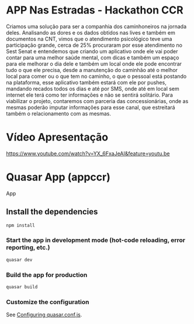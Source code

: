 # APP Nas Estradas - Hackathon CCR

Criamos uma solução para ser a companhia dos caminhoneiros na jornada deles. Analisando as dores e os dados obtidos nas lives e também em documentos na CNT, vimos que o atendimento psicológico teve uma participação grande, cerca de 25% procuraram por esse atendimento no Sest Senat e entendemos que criando um aplicativo onde ele vai poder contar para uma melhor saúde mental, com dicas e também um espaço para ele melhorar o dia dele e também um local onde ele pode encontrar tudo o que ele precisa, desde a manutenção do caminhão até o melhor local para comer ou o que tem no caminho, o que o pessoal está postando na plataforma, esse aplicativo também estará com ele por pushes, mandando recados todos os dias e até por SMS, onde até em local sem internet ele terá como ter informações e não se sentirá solitário. Para viabilizar o projeto, contaremos com parceria das concessionárias, onde as mesmas poderão imputar informações para esse canal, que estreitará também o relacionamento com as mesmas.

# Vídeo Apresentação
https://www.youtube.com/watch?v=YX_6FxaJeAI&feature=youtu.be

# Quasar App (appccr)

App

## Install the dependencies
```bash
npm install
```

### Start the app in development mode (hot-code reloading, error reporting, etc.)
```bash
quasar dev
```


### Build the app for production
```bash
quasar build
```

### Customize the configuration
See [Configuring quasar.conf.js](https://quasar.dev/quasar-cli/quasar-conf-js).
